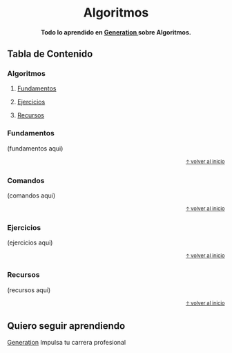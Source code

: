 
<h1 align="center">
  Algoritmos
</h1>

<h4 align="center"> Todo lo aprendido en  <a href="https://mexico.generation.org/" target="_blank"> Generation </a> sobre Algoritmos.</h4>

## Tabla de Contenido

### Algoritmos

1. [Fundamentos](#fundamentos)

2. [Ejercicios](#ejercicios)

3. [Recursos](#recursos)


### Fundamentos 

(fundamentos aqui)

<div align="right">
  <small><a href="#tabla-de-contenido">🡡 volver al inicio</a></small>
</div>

### Comandos 

(comandos aqui)

<div align="right">
  <small><a href="#tabla-de-contenido">🡡 volver al inicio</a></small>
</div>

### Ejercicios 

(ejercicios aqui)

<div align="right">
  <small><a href="#tabla-de-contenido">🡡 volver al inicio</a></small>
</div>

### Recursos

(recursos aqui)

<div align="right">
  <small><a href="#tabla-de-contenido">🡡 volver al inicio</a></small>
</div>

## Quiero seguir aprendiendo

[Generation](https://mexico.generation.org/) Impulsa tu carrera profesional



